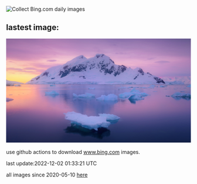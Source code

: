 ![Collect Bing.com daily images](https://github.com/counter2015/bing-daily-images/workflows/Collect%20Bing.com%20daily%20images/badge.svg)
## lastest image:
![](images/AntarcticaDay.jpg)

use github actions to download www.bing.com images.

last update:2022-12-02 01:33:21 UTC

all images since 2020-05-10 [here](https://github.com/counter2015/bing-daily-images/tree/master/images) 
